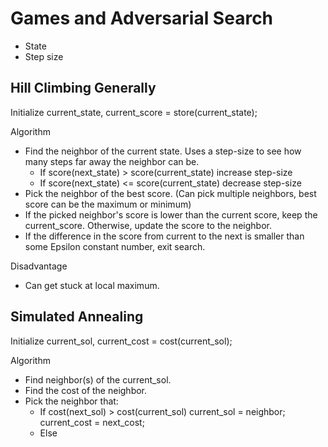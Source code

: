 # Games and Adversarial Search

* State
* Step size

## Hill Climbing Generally
Initialize current_state, current_score = store(current_state);

Algorithm
* Find the neighbor of the current state. Uses a step-size to see how many steps far away the neighbor can be.
    * If score(next_state) > score(current_state) increase step-size
    * If score(next_state) <= score(current_state) decrease step-size
* Pick the neighbor of the best score. (Can pick multiple neighbors, best score can be the maximum or minimum)
* If the picked neighbor's score is lower than the current score, keep the current_score. Otherwise, update the score to the neighbor.
* If the difference in the score from current to the next is smaller than some Epsilon constant number, exit search.

Disadvantage
* Can get stuck at local maximum.

## Simulated Annealing
Initialize current_sol, current_cost = cost(current_sol);

Algorithm
* Find neighbor(s) of the current_sol.
* Find the cost of the neighbor.
* Pick the neighbor that:
    * If cost(next_sol) > cost(current_sol) current_sol = neighbor; current_cost =  next_cost;
    * Else
